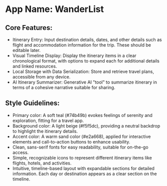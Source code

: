 # **App Name**: WanderList

## Core Features:

- Itinerary Entry: Input destination details, dates, and other details such as flight and accommodation information for the trip. These should be editable later.
- Visual Timeline Display: Display the itinerary items in a clear chronological format, with options to expand each for additional details and linked resources.
- Local Storage with Data Serialization: Store and retrieve travel plans, accessible from any device.
- AI Itinerary Summarizer: Generative AI "tool" to summarize itinerary in terms of a cohesive narrative suitable for sharing.

## Style Guidelines:

- Primary color: A soft teal (#74b49b) evokes feelings of serenity and exploration, fitting for a travel app.
- Background color: A light beige (#f5f5dc), providing a neutral backdrop to highlight the itinerary details.
- Accent color: A warm sand color (#e2a668), applied for interactive elements and call-to-action buttons to enhance usability.
- Clean, sans-serif fonts for easy readability, suitable for on-the-go access.
- Simple, recognizable icons to represent different itinerary items like flights, hotels, and activities.
- Intuitive, timeline-based layout with expandable sections for detailed information. Each day or destination appears as a clear section on the timeline.